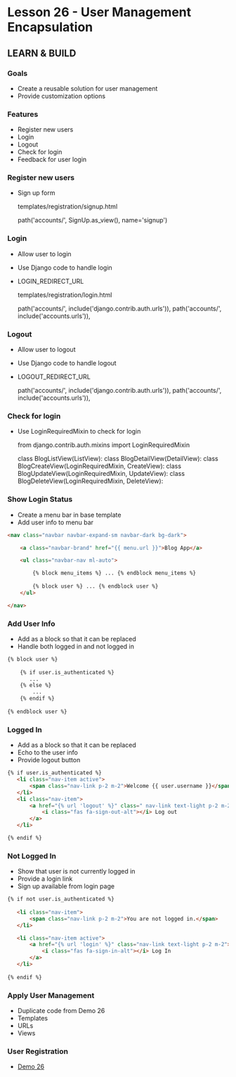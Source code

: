 # Lesson 26 - User Management Encapsulation 

## LEARN & BUILD

### Goals
* Create a reusable solution for user management
* Provide customization options


### Features
* Register new users
* Login
* Logout
* Check for login
* Feedback for user login


### Register new users
* Sign up form

    templates/registration/signup.html

    path('accounts/', SignUp.as_view(), name='signup')
    
 
### Login
* Allow user to login
* Use Django code to handle login
* LOGIN_REDIRECT_URL

    templates/registration/login.html
    
    path('accounts/',   include('django.contrib.auth.urls')),
    path('accounts/',   include('accounts.urls')), 
    

### Logout
* Allow user to logout
* Use Django code to handle logout
* LOGOUT_REDIRECT_URL

    path('accounts/',   include('django.contrib.auth.urls')),
    path('accounts/',   include('accounts.urls')), 
    

### Check for login
* Use LoginRequiredMixin to check for login

    from django.contrib.auth.mixins import LoginRequiredMixin

    class BlogListView(ListView):
    class BlogDetailView(DetailView):
    class BlogCreateView(LoginRequiredMixin, CreateView):
    class BlogUpdateView(LoginRequiredMixin, UpdateView):
    class BlogDeleteView(LoginRequiredMixin, DeleteView): 


### Show Login Status
* Create a menu bar in base template
* Add user info to menu bar

```html
<nav class="navbar navbar-expand-sm navbar-dark bg-dark">

    <a class="navbar-brand" href="{{ menu.url }}">Blog App</a>

    <ul class="navbar-nav ml-auto">

        {% block menu_items %} ... {% endblock menu_items %}
        
        {% block user %} ... {% endblock user %}
    </ul>

</nav>
```


### Add User Info
* Add as a block so that it can be replaced
* Handle both logged in and not logged in

```html
{% block user %}
   
    {% if user.is_authenticated %}
       ...
    {% else %}
        ...
    {% endif %}
    
{% endblock user %}
```


### Logged In
* Add as a block so that it can be replaced
* Echo to the user info
* Provide logout button


 ```html
{% if user.is_authenticated %}
    <li class="nav-item active">
        <span class="nav-link p-2 m-2">Welcome {{ user.username }}</span>
    </li>
    <li class="nav-item">
        <a href="{% url 'logout' %}" class=" nav-link text-light p-2 m-2">
            <i class="fas fa-sign-out-alt"></i> Log out
        </a>
    </li>

{% endif %}
```


### Not Logged In
* Show that user is not currently logged in
* Provide a login link
* Sign up available from login page


 ```html
{% if not user.is_authenticated %}
   
    <li class="nav-item">
        <span class="nav-link p-2 m-2">You are not logged in.</span>
    </li>

    <li class="nav-item active">
        <a href="{% url 'login' %}" class="nav-link text-light p-2 m-2">
            <i class="fas fa-sign-in-alt"></i> Log In
        </a>
    </li>
    
{% endif %}
```


### Apply User Management
* Duplicate code from Demo 26
* Templates
* URLs
* Views



### User Registration
* [Demo 26](https://github.com/Mark-Seaman/UNC-BACS-350/tree/master/demo/week09/Demo26)



